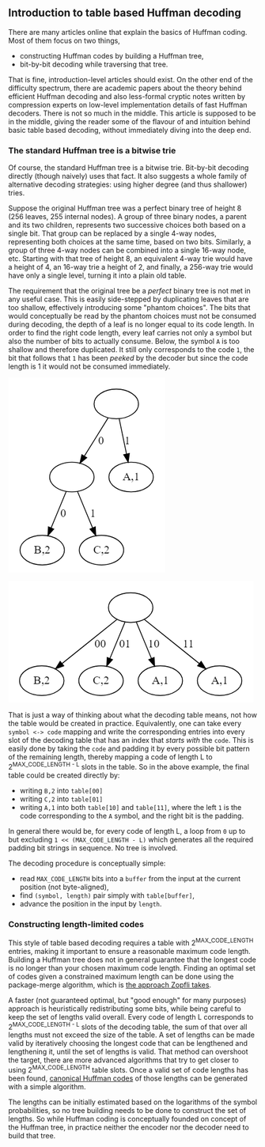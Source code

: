 ## Introduction to table based Huffman decoding

There are many articles online that explain the basics of Huffman coding.
Most of them focus on two things,

 - constructing Huffman codes by building a Huffman tree,
 - bit-by-bit decoding while traversing that tree.

That is fine, introduction-level articles should exist. On the other end of the difficulty spectrum, there are academic papers about the theory behind efficient Huffman decoding and also less-formal cryptic notes written by compression experts on low-level implementation details of fast Huffman decoders. There is not so much in the middle.
This article is supposed to be in the middle, giving the reader some of the flavour of and intuition behind basic table based decoding, without immediately diving into the deep end.

### The standard Huffman tree is a bitwise trie

Of course, the standard Huffman tree is a bitwise trie.
Bit-by-bit decoding directly (though naively) uses that fact.
It also suggests a whole family of alternative decoding strategies: using higher degree (and thus shallower) tries.

Suppose the original Huffman tree was a perfect binary tree of height 8 (256 leaves, 255 internal nodes).
A group of three binary nodes, a parent and its two children, represents two successive choices both based on a single bit.
That group can be replaced by a single 4-way nodes, representing both choices at the same time, based on two bits.
Similarly, a group of three 4-way nodes can be combined into a single 16-way node, etc.
Starting with that tree of height 8, an equivalent 4-way trie would have a height of 4, an 16-way trie a height of 2, and finally, a 256-way trie would have only a single level, turning it into a plain old table.

The requirement that the original tree be a *perfect* binary tree is not met in any useful case.
This is easily side-stepped by duplicating leaves that are too shallow, effectively introducing some "phantom choices".
The bits that would conceptually be read by the phantom choices must not be consumed during decoding, the depth of a leaf is no longer equal to its code length.
In order to find the right code length, every leaf carries not only a symbol but also the number of bits to actually consume.
Below, the symbol `A` is too shallow and therefore duplicated. It still only corresponds to the code `1`, the bit that follows that `1` has been *peeked* by the decoder but since the code length is 1 it would not be consumed immediately.

![tree1](/tree1.png)

![tree2](/tree2.png)

That is just a way of thinking about what the decoding table means, not how the table would be created in practice.
Equivalently, one can take every `symbol <-> code` mapping and write the corresponding entries into every slot of the decoding table that has an index that *starts with* the `code`.
This is easily done by taking the `code` and padding it by every possible bit pattern of the remaining length, thereby mapping a code of length L to 2<sup>MAX_CODE_LENGTH - L</sup> slots in the table.
So in the above example, the final table could be created directly by:

 - writing `B,2` into `table[00]`
 - writing `C,2` into `table[01]`
 - writing `A,1` into both `table[10]` and `table[11]`, where the left `1` is the code corresponding to the `A` symbol, and the right bit is the padding.

In general there would be, for every code of length L, a loop from `0` up to but excluding `1 << (MAX_CODE_LENGTH - L)` which generates all the required padding bit strings in sequence.
No tree is involved.

The decoding procedure is conceptually simple: 
- read `MAX_CODE_LENGTH` bits into a `buffer` from the input at the current position (not byte-aligned),
- find `(symbol, length)` pair simply with `table[buffer]`,
- advance the position in the input by `length`. 

### Constructing length-limited codes

This style of table based decoding requires a table with 2<sup>MAX_CODE_LENGTH</sup> entries, making it important to ensure a reasonable maximum code length.
Building a Huffman tree does not in general guarantee that the longest code is no longer than your chosen maximum code length.
Finding an optimal set of codes given a constrained maximum length can be done using the package-merge algorithm, which is [the approach Zopfli takes](https://github.com/google/zopfli/blob/master/src/zopfli/katajainen.c).

A faster (not guaranteed optimal, but "good enough" for many purposes) approach is heuristically redistributing some bits, while being careful to keep the set of lengths valid overall.
Every code of length L corresponds to 2<sup>MAX_CODE_LENGTH - L</sup> slots of the decoding table, the sum of that over all lengths must not exceed the size of the table.
A set of lengths can be made valid by iteratively choosing the longest code that can be lengthened and lengthening it, until the set of lengths is valid.
That method can overshoot the target, there are more advanced algorithms that try to get closer to using 2<sup>MAX_CODE_LENGTH</sup> table slots.
Once a valid set of code lengths has been found, [canonical Huffman codes](https://en.wikipedia.org/wiki/Canonical_Huffman_code) of those lengths can be generated with a simple algorithm.

The lengths can be initially estimated based on the logarithms of the symbol probabilities, so no tree building needs to be done to construct the set of lengths.
So while Huffman coding is conceptually founded on concept of the Huffman tree, in practice neither the encoder nor the decoder need to build that tree.


